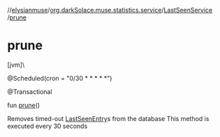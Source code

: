 //[elysianmuse](../../../index.md)/[org.darkSolace.muse.statistics.service](../index.md)/[LastSeenService](index.md)
/[prune](prune.md)

# prune

[jvm]\

@Scheduled(cron = "0/30 * * * * *")

@Transactional

fun [prune](prune.md)()

Removes timed-out [LastSeenEntry](../../org.darkSolace.muse.statistics.model/-last-seen-entry/index.md)s from the
database This method is executed every 30 seconds
